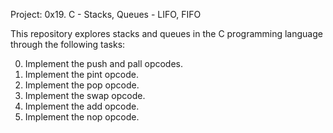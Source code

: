 Project: 0x19. C - Stacks, Queues - LIFO, FIFO

This repository explores stacks and queues in the C programming language through the following tasks:

  0. Implement the push and pall opcodes.
  1. Implement the pint opcode.
  2. Implement the pop opcode.
  3. Implement the swap opcode.
  4. Implement the add opcode.
  5. Implement the nop opcode.
